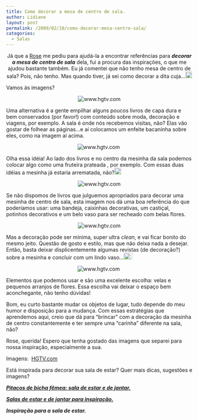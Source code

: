 ```yaml
---
title: Como decorar a mesa de centro de sala.
author: Lidiane
layout: post
permalink: /2009/02/10/como-decorar-mesa-centro-sala/
categories:
  - Salas
---
```

<p style="text-align: center;">
  Já que a <a href="http://receitinhasefrescurinhas.blogspot.com/" target="_blank" rel="noopener noreferrer">Rose</a> me pediu para ajudá-la a encontrar referências para <strong><em>decorar a mesa de centro de sala</em></strong> dela, fui a procura das inspirações, o que me ajudou bastante também. Eu já comentei que não tenho mesa de centro de sala? Pois, não tenho. Mas quando tiver, já sei como decorar a dita cuja&#8230;<a href="https://www.trololodemulher.com.br/2009/02/clip-image00168.gif"><img style="display: inline;" title="clip_image001[6]" src="https://www.trololodemulher.com.br/2009/02/clip-image0016-thumb8.gif" alt="clip_image001[6]" width="18" height="18" /></a>
</p>

Vamos ás imagens?

<p style="text-align: center;">
  <img class="aligncenter" title="www.hgtv.com" src="http://img.hgtv.com/HGTV/2007/09/07/shabby-chic-coffee-table_lg.jpg" alt="www.hgtv.com" />
</p>

Uma alternativa é a gente empilhar alguns poucos livros de capa dura e bem conservados (por favor!) com conteúdo sobre moda, decoração e viagens, por exemplo. A sala é onde nós recebemos visitas, não? Elas vão gostar de folhear as páginas…e aí colocamos um enfeite bacaninha sobre eles, como na imagem aí acima.

<p style="text-align: center;">
  <img class="aligncenter" title="www.hgtv.com" src="http://img.hgtv.com/HGTV/2007/09/07/boris-bowl-coffee-table_lg.jpg" alt="www.hgtv.com" /> 
</p>

Olha essa idéia! Ao lado dos livros e no centro da mesinha da sala podemos colocar algo como uma fruteira prateada , por exemplo. Com essas duas idéias a mesinha já estaria arrematada, não?[<img style="display: inline;" title="clip_image001[8]" src="https://www.trololodemulher.com.br/2009/02/clip-image0018-thumb4.gif" alt="clip_image001[8]" width="18" height="18" />](https://www.trololodemulher.com.br/2009/02/clip-image00184.gif)

<p style="text-align: center;">
  <img class="aligncenter" title="www.hgtv.com" src="http://img.hgtv.com/HGTV/2007/09/07/moline-coffee-table-containers_lg.jpg" alt="www.hgtv.com" />
</p>

Se não dispomos de livros que julguemos apropriados para decorar uma mesinha de centro de sala, esta imagem nos dá uma boa referência do que poderíamos usar: uma bandeja, caixinhas decorativas, um castiçal, potinhos decorativos e um belo vaso para ser recheado com belas flores.

<p style="text-align: center;">
  <img class="aligncenter" title="www.hgtv.com" src="http://img.hgtv.com/HGTV/2007/08/30/ameeliah-coffee-table-simple_lg.jpg" alt="www.hgtv.com" />
</p>

Mas a decoração pode ser mínima, super ultra _clean_, e vai ficar bonito do mesmo jeito. Questão de gosto e estilo, mas que não deixa nada a desejar. Então, basta deixar displicentemente algumas revistas (de decoração?) sobre a mesinha e concluir com um lindo vaso…[<img style="display: inline;" title="clip_image001[10]" src="https://www.trololodemulher.com.br/2009/02/clip-image00110-thumb2.gif" alt="clip_image001[10]" width="23" height="18" />](https://www.trololodemulher.com.br/2009/02/clip-image001102.gif)

<p style="text-align: center;">
  <img class="aligncenter" title="www.hgtv.com" src="http://img.hgtv.com/HGTV/2007/08/30/stephotographs-coffee-table_lg.jpg" alt="www.hgtv.com" /> 
</p>

Elementos que podemos usar e são uma excelente escolha: velas e pequenos arranjos de flores. Essa escolha vai deixar o espaço bem aconchegante, não tenho dúvidas!

Bom, eu curto bastante mudar os objetos de lugar, tudo depende do meu humor e disposição para a mudança. Com essas estratégias que aprendemos aqui, creio que dá para “brincar” com a decoração da mesinha de centro constantemente e ter sempre uma “carinha” diferente na sala, não?

Rose, querida! Espero que tenha gostado das imagens que separei para nossa inspiração, especialmente a sua.

Imagens:  <a href="http://www.hgtv.com/" target="_blank" rel="noopener noreferrer">HGTV.com</a>

Está inspirada para decorar sua sala de estar? Quer mais dicas, sugestões e imagens?

**_<a href="http://www.trololodemulher.com.br/2010/04/09/sala-de-estar-e-de-jantar/" target="_self">Pitacos de bicha fêmea: sala de estar e de jantar.</a>_**

**_<a href="http://www.trololodemulher.com.br/2009/04/12/decoracao-sala-estar-jantar/" target="_self">Salas de estar e de jantar para inspiração.</a>_**

**_Inspiração para a sala de estar._**